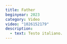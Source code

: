 ```yaml
---
title: Father
beginyear: 2023
category: Video
video: "1026152179"
description:
  - text: Testo italiano.
---
```

